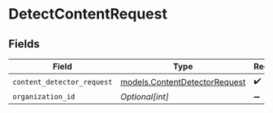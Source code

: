 # DetectContentRequest


## Fields

| Field                                                                | Type                                                                 | Required                                                             | Description                                                          |
| -------------------------------------------------------------------- | -------------------------------------------------------------------- | -------------------------------------------------------------------- | -------------------------------------------------------------------- |
| `content_detector_request`                                           | [models.ContentDetectorRequest](../models/contentdetectorrequest.md) | :heavy_check_mark:                                                   | N/A                                                                  |
| `organization_id`                                                    | *Optional[int]*                                                      | :heavy_minus_sign:                                                   | N/A                                                                  |